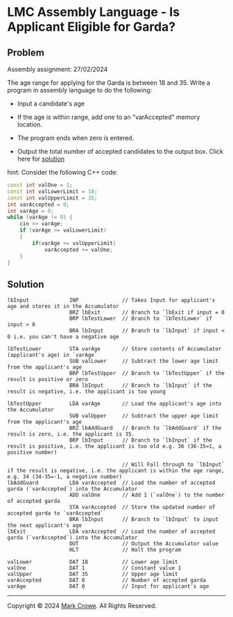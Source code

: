 
# LMC Assembly Language - Is Applicant Eligible for Garda?

## Problem

Assembly assignment: 27/02/2024

The age range for applying for the Garda is between 18 and 35. Write a program in assembly language to do the following:

- Input a candidate's age
- If the age is within range, add one to an "varAccepted"
memory location.
- The program ends when zero is entered.

- Output the total number of accepted candidates to the output
box.
Click here for [solution](is-applicant-eligible-for-garda.asm)

hint: Consider the following C++ code:

```cpp
const int valOne = 1;
const int valLowerLimit = 18;
const int valUpperLimit = 35;
int varAccepted = 0;
int varAge = 0;
while (varAge != 0) {
    cin >> varAge;
    if (varAge >= valLowerLimit)
    {
        if(varAge <= valUpperLimit)
            varAccepted += valOne;
    }
}
```

## Solution

```lmc
lbInput             INP              // Takes Input for applicant's age and stores it in the Accumulator
                    BRZ lbExit       // Branch to `lbExit if input = 0
                    BRP lbTestLower  // Branch to `lbTestLower` if input > 0
                    BRA lbInput      // Branch to `lbInput` if input < 0 i.e. you can't have a negative age

lbTestLower         STA varAge       // Store contents of Accumulator (applicant's age) in `varAge`
                    SUB valLower     // Subtract the lower age limit from the applicant's age
                    BRP lbTestUpper  // Branch to `lbTestUpper` if the result is positive or zero
                    BRA lbInput      // Branch to `lbInput` if the result is negative, i.e. the applicant is too young

lbTestUpper         LDA varAge       // Load the applicant's age into the Accumulator
                    SUB valUpper     // Subtract the upper age limit from the applicant's age
                    BRZ lbAddGuard   // Branch to `lbAddGuard` if the result is zero, i.e. the applicant is 35.
                    BRP lbInput      // Branch to `lbInput` if the result is positive, i.e. the applicant is too old e.g. 36 (36-35=1, a positive number)

                                     // Will Fall through to `lbInput` if the result is negative, i.e. the applicant is within the age range, e.g. 34 (34-35=-1, a negative number)
lbAddGuard          LDA varAccepted  // Load the number of accepted garda (`varAccepted`) into the Accumulator
                    ADD valOne       // Add 1 (`valOne`) to the number of accepted garda
                    STA varAccepted  // Store the updated number of accepted garda to `varAccepted`
                    BRA lbInput      // Branch to `lbInput` to input the next applicant's age
lbExit              LDA varAccepted  // Load the number of accepted garda (`varAccepted`) into the Accumulator
                    OUT              // Output the Accumulator value
                    HLT              // Halt the program

valLower            DAT 18           // Lower age limit
valOne              DAT 1            // Constant value 1
valUpper            DAT 35           // Upper age limit
varAccepted         DAT 0            // Number of accepted garda
varAge              DAT 0            // Input for applicant's age
```

---

Copyright &copy; 2024 [Mark Crowe](https://github.com/marcocrowe "Mark Crowe"). All Rights Reserved.
